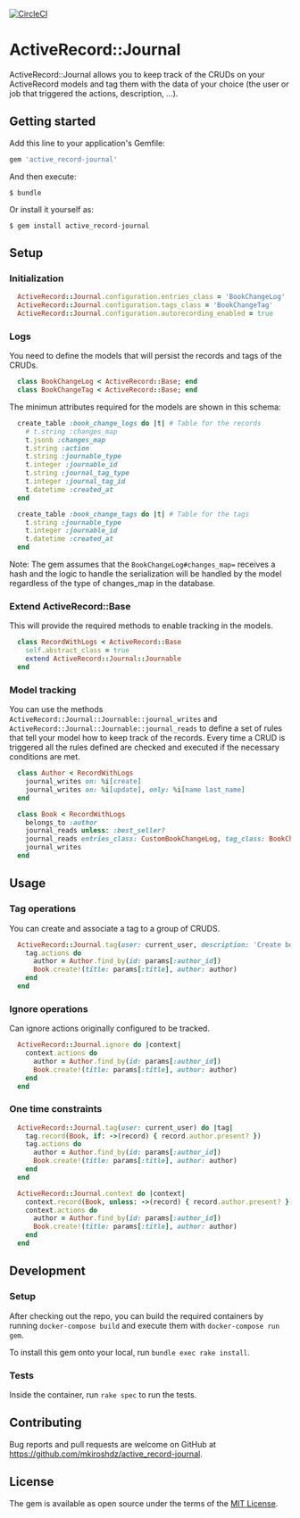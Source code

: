 [![CircleCI](https://circleci.com/gh/mkiroshdz/active_record-journal/tree/main.svg?style=svg)](https://circleci.com/gh/mkiroshdz/active_record-journal/tree/main)

# ActiveRecord::Journal

ActiveRecord::Journal allows you to keep track of the CRUDs on your ActiveRecord models and tag them with the data of your choice (the user or job that triggered the actions, description, ...).

## Getting started

Add this line to your application's Gemfile:

```ruby
gem 'active_record-journal'
```

And then execute:

    $ bundle

Or install it yourself as:

    $ gem install active_record-journal


## Setup

### Initialization

```ruby
  ActiveRecord::Journal.configuration.entries_class = 'BookChangeLog'
  ActiveRecord::Journal.configuration.tags_class = 'BookChangeTag'
  ActiveRecord::Journal.configuration.autorecording_enabled = true
```

### Logs

You need to define the models that will persist the records and tags of the CRUDs.

```ruby
  class BookChangeLog < ActiveRecord::Base; end
  class BookChangeTag < ActiveRecord::Base; end
```

The minimun attributes required for the models are shown in this schema: 

```ruby
  create_table :book_change_logs do |t| # Table for the records
    # t.string :changes_map 
    t.jsonb :changes_map
    t.string :action
    t.string :journable_type
    t.integer :journable_id
    t.string :journal_tag_type
    t.integer :journal_tag_id
    t.datetime :created_at
  end

  create_table :book_change_tags do |t| # Table for the tags
    t.string :journable_type
    t.integer :journable_id
    t.datetime :created_at
  end
```

Note: The gem assumes that the `BookChangeLog#changes_map=` receives a hash and the logic to handle the serialization will be handled by the model regardless of the type of changes_map in the database.

### Extend ActiveRecord::Base

This will provide the required methods to enable tracking in the models.

```ruby
  class RecordWithLogs < ActiveRecord::Base
    self.abstract_class = true
    extend ActiveRecord::Journal::Journable
  end
```

### Model tracking

You can use the methods `ActiveRecord::Journal::Journable::journal_writes` and `ActiveRecord::Journal::Journable::journal_reads` to define a set of rules that tell your model how to keep track of the records. Every time a CRUD is triggered all the rules defined are checked and executed if the necessary conditions are met.

```ruby
  class Author < RecordWithLogs   
    journal_writes on: %i[create]
    journal_writes on: %i[update], only: %i[name last_name]
  end

  class Book < RecordWithLogs    
    belongs_to :author
    journal_reads unless: :best_seller?
    journal_reads entries_class: CustomBookChangeLog, tag_class: BookChangeTag, if: :best_seller?
    journal_writes
  end
```

## Usage

### Tag operations

You can create and associate a tag to a group of CRUDS.

```ruby
  ActiveRecord::Journal.tag(user: current_user, description: 'Create book') do |tag|
    tag.actions do
      author = Author.find_by(id: params[:author_id])
      Book.create!(title: params[:title], author: author)
    end
  end
```

### Ignore operations

Can ignore actions originally configured to be tracked.

```ruby
  ActiveRecord::Journal.ignore do |context|
    context.actions do
      author = Author.find_by(id: params[:author_id])
      Book.create!(title: params[:title], author: author)
    end
  end
```

### One time constraints

```ruby
  ActiveRecord::Journal.tag(user: current_user) do |tag|
    tag.record(Book, if: ->(record) { record.author.present? })
    tag.actions do
      author = Author.find_by(id: params[:author_id])
      Book.create!(title: params[:title], author: author)
    end
  end

  ActiveRecord::Journal.context do |context|
    context.record(Book, unless: ->(record) { record.author.present? })
    context.actions do
      author = Author.find_by(id: params[:author_id])
      Book.create!(title: params[:title], author: author)
    end
  end
```

## Development

### Setup

After checking out the repo, you can build the required containers by running `docker-compose build` and execute them with `docker-compose run gem`.

To install this gem onto your local, run `bundle exec rake install`. 

### Tests

Inside the container, run `rake spec` to run the tests.

## Contributing

Bug reports and pull requests are welcome on GitHub at https://github.com/mkiroshdz/active_record-journal.

## License

The gem is available as open source under the terms of the [MIT License](https://opensource.org/licenses/MIT).
